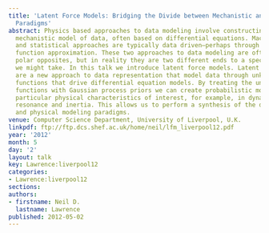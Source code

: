 ```yaml
---
title: 'Latent Force Models: Bridging the Divide between Mechanistic and Data Modelling
  Paradigms'
abstract: Physics based approaches to data modeling involve constructing an accurate
  mechanistic model of data, often based on differential equations. Machine learning
  and statistical approaches are typically data driven—perhaps through regularized
  function approximation. These two approaches to data modeling are often seen as
  polar opposites, but in reality they are two different ends to a spectrum of approaches
  we might take. In this talk we introduce latent force models. Latent force models
  are a new approach to data representation that model data through unknown forcing
  functions that drive differential equation models. By treating the unknown forcing
  functions with Gaussian process priors we can create probabilistic models that exhibit
  particular physical characteristics of interest, for example, in dynamical systems
  resonance and inertia. This allows us to perform a synthesis of the data driven
  and physical modeling paradigms.
venue: Computer Science Department, University of Liverpool, U.K.
linkpdf: ftp://ftp.dcs.shef.ac.uk/home/neil/lfm_liverpool12.pdf
year: '2012'
month: 5
day: '2'
layout: talk
key: Lawrence:liverpool12
categories:
- Lawrence:liverpool12
sections: 
authors:
- firstname: Neil D.
  lastname: Lawrence
published: 2012-05-02
---
```

